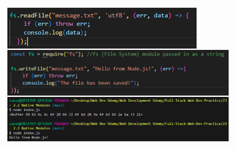 ![js readFile function with encoding specified](image-1.png)
![importing the module, initial use](image-2.png)
![results without vs with encoding specified](image.png)